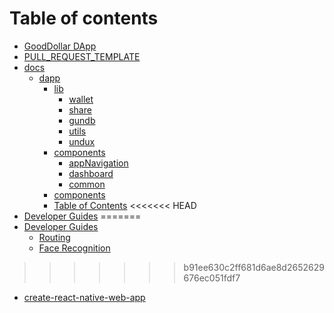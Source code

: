 # Table of contents

* [GoodDollar DApp](README.md)
* [PULL\_REQUEST\_TEMPLATE](pull_request_template.md)
* [docs](docs/README.md)
  * [dapp](docs/dapp/README.md)
    * [lib](docs/dapp/lib/README.md)
      * [wallet](docs/dapp/lib/wallet.md)
      * [share](docs/dapp/lib/share.md)
      * [gundb](docs/dapp/lib/gundb.md)
      * [utils](docs/dapp/lib/utils.md)
      * [undux](docs/dapp/lib/undux.md)
    * [components](docs/dapp/components/README.md)
      * [appNavigation](docs/dapp/components/appnavigation.md)
      * [dashboard](docs/dapp/components/dashboard.md)
      * [common](docs/dapp/components/common.md)
    * [components](docs/dapp/components-1.md)
    * [Table of Contents](docs/dapp/toc.md)
<<<<<<< HEAD
* [Developer Guides](developer-guides.md)
=======
* [Developer Guides](developer-guides/README.md)
  * [Routing](developer-guides/routing.md)
  * [Face Recognition](developer-guides/facerecognition.md)
>>>>>>> b91ee630c2ff681d6ae8d2652629676ec051fdf7
* [create-react-native-web-app](readme_crnwa.md)

